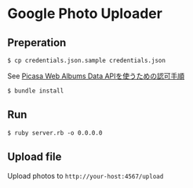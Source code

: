 # Google Photo Uploader

## Preperation

```
$ cp credentials.json.sample credentials.json
```

See [Picasa Web Albums Data APIを使うための認可手順](https://qiita.com/tamanobi/items/be3eede75c9ede41fce4#curl%E3%81%A7%E7%B0%A1%E5%8D%98picasa-web-albums-data-api%E3%82%92%E4%BD%BF%E3%81%86%E3%81%9F%E3%82%81%E3%81%AE%E8%AA%8D%E5%8F%AF%E6%89%8B%E9%A0%86)

```
$ bundle install
```

## Run

```
$ ruby server.rb -o 0.0.0.0
```

## Upload file

Upload photos to `http://your-host:4567/upload`
